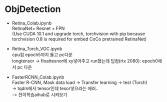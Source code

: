 # ObjDetection
- Retina_Colab.ipynb <br/>
RetinaNet= Resnet + FPN<br/>
(Use CUDA 10.1 and upgrade torch, torchvision with pip because torchvision 0.8 is required for embed CoCo pretrained RetinaNet)

- Retina_Torch_VOC.ipynb <br/>
cpu컴 epoch5까지 돌고 pc다운<br/>
longtensor -> floattesnor에 xy넣어주고 run했는데 딥컴(rtx 2080): epoch0에서 pc 다운<br/>

- FasterRCNN_Colab.ipynb<br/>
Faster R-CNN, Mask data load -> Transfer learning ->  test (Torch) <br/>
-> tqdm에서 tensor인데 tesor넣으라는 에러.. <br/>
-> 전이학습aihub로 시켜보기<br/>
